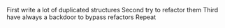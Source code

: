 First write a lot of duplicated structures
Second try to refactor them
Third have always a backdoor to bypass refactors
Repeat